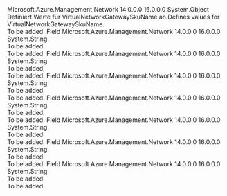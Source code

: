 <Type Name="VirtualNetworkGatewaySkuName" FullName="Microsoft.Azure.Management.Network.Models.VirtualNetworkGatewaySkuName">
  <TypeSignature Language="C#" Value="public static class VirtualNetworkGatewaySkuName" />
  <TypeSignature Language="ILAsm" Value=".class public auto ansi abstract sealed beforefieldinit VirtualNetworkGatewaySkuName extends System.Object" />
  <TypeSignature Language="DocId" Value="T:Microsoft.Azure.Management.Network.Models.VirtualNetworkGatewaySkuName" />
  <TypeSignature Language="VB.NET" Value="Public Class VirtualNetworkGatewaySkuName" />
  <TypeSignature Language="F#" Value="type VirtualNetworkGatewaySkuName = class" />
  <AssemblyInfo>
    <AssemblyName>Microsoft.Azure.Management.Network</AssemblyName>
    <AssemblyVersion>14.0.0.0</AssemblyVersion>
    <AssemblyVersion>16.0.0.0</AssemblyVersion>
  </AssemblyInfo>
  <Base>
    <BaseTypeName>System.Object</BaseTypeName>
  </Base>
  <Interfaces />
  <Docs>
    <summary>
            <span data-ttu-id="311f7-101">Definiert Werte für VirtualNetworkGatewaySkuName an.</span><span class="sxs-lookup"><span data-stu-id="311f7-101">Defines values for VirtualNetworkGatewaySkuName.</span></span>
            </summary>
    <remarks>To be added.</remarks>
  </Docs>
  <Members>
    <Member MemberName="Basic">
      <MemberSignature Language="C#" Value="public const string Basic;" />
      <MemberSignature Language="ILAsm" Value=".field public static literal string Basic" />
      <MemberSignature Language="DocId" Value="F:Microsoft.Azure.Management.Network.Models.VirtualNetworkGatewaySkuName.Basic" />
      <MemberSignature Language="VB.NET" Value="Public Const Basic As String " />
      <MemberSignature Language="F#" Value="val mutable Basic : string" Usage="Microsoft.Azure.Management.Network.Models.VirtualNetworkGatewaySkuName.Basic" />
      <MemberType>Field</MemberType>
      <AssemblyInfo>
        <AssemblyName>Microsoft.Azure.Management.Network</AssemblyName>
        <AssemblyVersion>14.0.0.0</AssemblyVersion>
        <AssemblyVersion>16.0.0.0</AssemblyVersion>
      </AssemblyInfo>
      <ReturnValue>
        <ReturnType>System.String</ReturnType>
      </ReturnValue>
      <Docs>
        <summary>To be added.</summary>
        <remarks>To be added.</remarks>
      </Docs>
    </Member>
    <Member MemberName="HighPerformance">
      <MemberSignature Language="C#" Value="public const string HighPerformance;" />
      <MemberSignature Language="ILAsm" Value=".field public static literal string HighPerformance" />
      <MemberSignature Language="DocId" Value="F:Microsoft.Azure.Management.Network.Models.VirtualNetworkGatewaySkuName.HighPerformance" />
      <MemberSignature Language="VB.NET" Value="Public Const HighPerformance As String " />
      <MemberSignature Language="F#" Value="val mutable HighPerformance : string" Usage="Microsoft.Azure.Management.Network.Models.VirtualNetworkGatewaySkuName.HighPerformance" />
      <MemberType>Field</MemberType>
      <AssemblyInfo>
        <AssemblyName>Microsoft.Azure.Management.Network</AssemblyName>
        <AssemblyVersion>14.0.0.0</AssemblyVersion>
        <AssemblyVersion>16.0.0.0</AssemblyVersion>
      </AssemblyInfo>
      <ReturnValue>
        <ReturnType>System.String</ReturnType>
      </ReturnValue>
      <Docs>
        <summary>To be added.</summary>
        <remarks>To be added.</remarks>
      </Docs>
    </Member>
    <Member MemberName="Standard">
      <MemberSignature Language="C#" Value="public const string Standard;" />
      <MemberSignature Language="ILAsm" Value=".field public static literal string Standard" />
      <MemberSignature Language="DocId" Value="F:Microsoft.Azure.Management.Network.Models.VirtualNetworkGatewaySkuName.Standard" />
      <MemberSignature Language="VB.NET" Value="Public Const Standard As String " />
      <MemberSignature Language="F#" Value="val mutable Standard : string" Usage="Microsoft.Azure.Management.Network.Models.VirtualNetworkGatewaySkuName.Standard" />
      <MemberType>Field</MemberType>
      <AssemblyInfo>
        <AssemblyName>Microsoft.Azure.Management.Network</AssemblyName>
        <AssemblyVersion>14.0.0.0</AssemblyVersion>
        <AssemblyVersion>16.0.0.0</AssemblyVersion>
      </AssemblyInfo>
      <ReturnValue>
        <ReturnType>System.String</ReturnType>
      </ReturnValue>
      <Docs>
        <summary>To be added.</summary>
        <remarks>To be added.</remarks>
      </Docs>
    </Member>
    <Member MemberName="UltraPerformance">
      <MemberSignature Language="C#" Value="public const string UltraPerformance;" />
      <MemberSignature Language="ILAsm" Value=".field public static literal string UltraPerformance" />
      <MemberSignature Language="DocId" Value="F:Microsoft.Azure.Management.Network.Models.VirtualNetworkGatewaySkuName.UltraPerformance" />
      <MemberSignature Language="VB.NET" Value="Public Const UltraPerformance As String " />
      <MemberSignature Language="F#" Value="val mutable UltraPerformance : string" Usage="Microsoft.Azure.Management.Network.Models.VirtualNetworkGatewaySkuName.UltraPerformance" />
      <MemberType>Field</MemberType>
      <AssemblyInfo>
        <AssemblyName>Microsoft.Azure.Management.Network</AssemblyName>
        <AssemblyVersion>14.0.0.0</AssemblyVersion>
        <AssemblyVersion>16.0.0.0</AssemblyVersion>
      </AssemblyInfo>
      <ReturnValue>
        <ReturnType>System.String</ReturnType>
      </ReturnValue>
      <Docs>
        <summary>To be added.</summary>
        <remarks>To be added.</remarks>
      </Docs>
    </Member>
    <Member MemberName="VpnGw1">
      <MemberSignature Language="C#" Value="public const string VpnGw1;" />
      <MemberSignature Language="ILAsm" Value=".field public static literal string VpnGw1" />
      <MemberSignature Language="DocId" Value="F:Microsoft.Azure.Management.Network.Models.VirtualNetworkGatewaySkuName.VpnGw1" />
      <MemberSignature Language="VB.NET" Value="Public Const VpnGw1 As String " />
      <MemberSignature Language="F#" Value="val mutable VpnGw1 : string" Usage="Microsoft.Azure.Management.Network.Models.VirtualNetworkGatewaySkuName.VpnGw1" />
      <MemberType>Field</MemberType>
      <AssemblyInfo>
        <AssemblyName>Microsoft.Azure.Management.Network</AssemblyName>
        <AssemblyVersion>14.0.0.0</AssemblyVersion>
        <AssemblyVersion>16.0.0.0</AssemblyVersion>
      </AssemblyInfo>
      <ReturnValue>
        <ReturnType>System.String</ReturnType>
      </ReturnValue>
      <Docs>
        <summary>To be added.</summary>
        <remarks>To be added.</remarks>
      </Docs>
    </Member>
    <Member MemberName="VpnGw2">
      <MemberSignature Language="C#" Value="public const string VpnGw2;" />
      <MemberSignature Language="ILAsm" Value=".field public static literal string VpnGw2" />
      <MemberSignature Language="DocId" Value="F:Microsoft.Azure.Management.Network.Models.VirtualNetworkGatewaySkuName.VpnGw2" />
      <MemberSignature Language="VB.NET" Value="Public Const VpnGw2 As String " />
      <MemberSignature Language="F#" Value="val mutable VpnGw2 : string" Usage="Microsoft.Azure.Management.Network.Models.VirtualNetworkGatewaySkuName.VpnGw2" />
      <MemberType>Field</MemberType>
      <AssemblyInfo>
        <AssemblyName>Microsoft.Azure.Management.Network</AssemblyName>
        <AssemblyVersion>14.0.0.0</AssemblyVersion>
        <AssemblyVersion>16.0.0.0</AssemblyVersion>
      </AssemblyInfo>
      <ReturnValue>
        <ReturnType>System.String</ReturnType>
      </ReturnValue>
      <Docs>
        <summary>To be added.</summary>
        <remarks>To be added.</remarks>
      </Docs>
    </Member>
    <Member MemberName="VpnGw3">
      <MemberSignature Language="C#" Value="public const string VpnGw3;" />
      <MemberSignature Language="ILAsm" Value=".field public static literal string VpnGw3" />
      <MemberSignature Language="DocId" Value="F:Microsoft.Azure.Management.Network.Models.VirtualNetworkGatewaySkuName.VpnGw3" />
      <MemberSignature Language="VB.NET" Value="Public Const VpnGw3 As String " />
      <MemberSignature Language="F#" Value="val mutable VpnGw3 : string" Usage="Microsoft.Azure.Management.Network.Models.VirtualNetworkGatewaySkuName.VpnGw3" />
      <MemberType>Field</MemberType>
      <AssemblyInfo>
        <AssemblyName>Microsoft.Azure.Management.Network</AssemblyName>
        <AssemblyVersion>14.0.0.0</AssemblyVersion>
        <AssemblyVersion>16.0.0.0</AssemblyVersion>
      </AssemblyInfo>
      <ReturnValue>
        <ReturnType>System.String</ReturnType>
      </ReturnValue>
      <Docs>
        <summary>To be added.</summary>
        <remarks>To be added.</remarks>
      </Docs>
    </Member>
  </Members>
</Type>